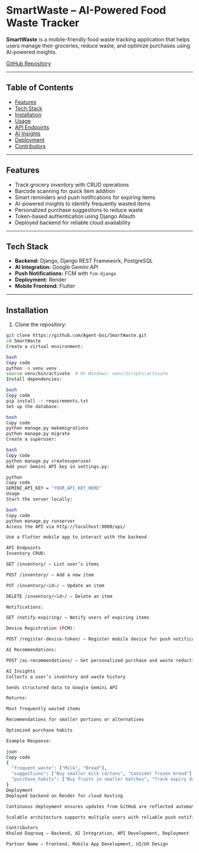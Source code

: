 # SmartWaste – AI-Powered Food Waste Tracker

**SmartWaste** is a mobile-friendly food waste tracking application that helps users manage their groceries, reduce waste, and optimize purchases using AI-powered insights.

[GitHub Repository](https://github.com/Agent-boi/SmartWaste)

---

## Table of Contents

- [Features](#features)  
- [Tech Stack](#tech-stack)  
- [Installation](#installation)  
- [Usage](#usage)  
- [API Endpoints](#api-endpoints)  
- [AI Insights](#ai-insights)  
- [Deployment](#deployment)  
- [Contributors](#contributors)  

---

## Features

- Track grocery inventory with CRUD operations  
- Barcode scanning for quick item addition  
- Smart reminders and push notifications for expiring items  
- AI-powered insights to identify frequently wasted items  
- Personalized purchase suggestions to reduce waste  
- Token-based authentication using Django Allauth  
- Deployed backend for reliable cloud availability  

---

## Tech Stack

- **Backend:** Django, Django REST Framework, PostgreSQL  
- **AI Integration:** Google Gemini API  
- **Push Notifications:** FCM with `fcm-django`  
- **Deployment:** Render  
- **Mobile Frontend:** Flutter  

---

## Installation

1. Clone the repository:

```bash
git clone https://github.com/Agent-boi/SmartWaste.git
cd SmartWaste
Create a virtual environment:

bash
Copy code
python -m venv venv
source venv/bin/activate  # On Windows: venv\Scripts\activate
Install dependencies:

bash
Copy code
pip install -r requirements.txt
Set up the database:

bash
Copy code
python manage.py makemigrations
python manage.py migrate
Create a superuser:

bash
Copy code
python manage.py createsuperuser
Add your Gemini API key in settings.py:

python
Copy code
GEMINI_API_KEY = "YOUR_API_KEY_HERE"
Usage
Start the server locally:

bash
Copy code
python manage.py runserver
Access the API via http://localhost:8000/api/

Use a Flutter mobile app to interact with the backend

API Endpoints
Inventory CRUD:

GET /inventory/ – List user’s items

POST /inventory/ – Add a new item

PUT /inventory/<id>/ – Update an item

DELETE /inventory/<id>/ – Delete an item

Notifications:

GET /notify-expiring/ – Notify users of expiring items

Device Registration (FCM):

POST /register-device-token/ – Register mobile device for push notifications

AI Recommendations:

POST /ai-recommendations/ – Get personalized purchase and waste reduction suggestions

AI Insights
Collects a user’s inventory and waste history

Sends structured data to Google Gemini API

Returns:

Most frequently wasted items

Recommendations for smaller portions or alternatives

Optimized purchase habits

Example Response:

json
Copy code
{
  "frequent_waste": ["Milk", "Bread"],
  "suggestions": ["Buy smaller milk cartons", "Consider frozen bread"],
  "purchase_habits": ["Buy fruits in smaller batches", "Track expiry dates"]
}
Deployment
Deployed backend on Render for cloud hosting

Continuous deployment ensures updates from GitHub are reflected automatically

Scalable architecture supports multiple users with reliable push notifications

Contributors
Khaled Daqrouq – Backend, AI Integration, API Development, Deployment

Partner Name – Frontend, Mobile App Development, UI/UX Design
